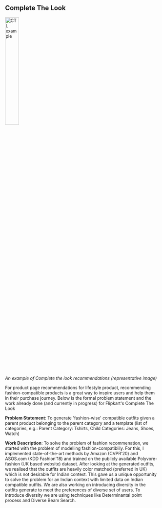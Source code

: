 ## Complete The Look

<img align="center" src="https://harshm121.github.io/Projects/ctl_example.jpeg" alt="CTL example" width="30%">
<br>
<em>An example of Complete the look recommendations (representative image)</em>


For product page recommendations for lifestyle product, recommending fashion-compatible products is a great way to inspire users and help them in their purchase journey. Below is the formal problem statement and the work already done (and currently in progress) for Flipkart's Complete The Look

**Problem Statement**: To generate 'fashion-wise' compatible outfits given a parent product belonging to the parent category and a template (list of categories, e.g.: Parent Category: Tshirts, Child Categories: Jeans, Shoes, Watch)


**Work Description**: To solve the problem of fashion recommenation, we started with the problem of modelling fashion-compatiblily. For this, I implemented state-of-the-art methods by Amazon (CVPR'20) and ASOS.com (KDD Fashion'18) and trained on the publicly available Polyvore-fashion (UK based website) dataset. After looking at the generated outfits, we realised that the outfits are heavily color matched (preferred in UK) which is not desirable for Indian context. This gave us a unique opportunity to solve the problem for an Indian context with limited data on Indian compatible outfits. 
We are also working on introducing diversity in the outfits generate to meet the preferences of diverse set of users. To introduce diversity we are using techniques like Determinantal point process and Diverse Beam Search. 
